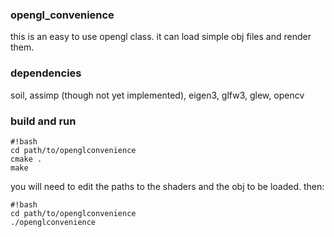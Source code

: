 ### opengl_convenience ###
this is an easy to use opengl class. it can load simple obj files and render them. 

### dependencies ###
soil, assimp (though not yet implemented), eigen3, glfw3, glew, opencv

### build and run ###
```
#!bash
cd path/to/openglconvenience
cmake .
make
```
you will need to edit the paths to the shaders and the obj to be loaded. then:
```
#!bash
cd path/to/openglconvenience
./openglconvenience
```
